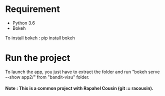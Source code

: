 # Requirement
- Python 3.6
- Bokeh 

To install bokeh : pip install bokeh 

# Run the project

To launch the app, you just have to extract the folder and run "bokeh serve --show app2/" from "bandit-visu" folder.


#### Note : This is a common project with Rapahel Cousin (git := racousin). 
